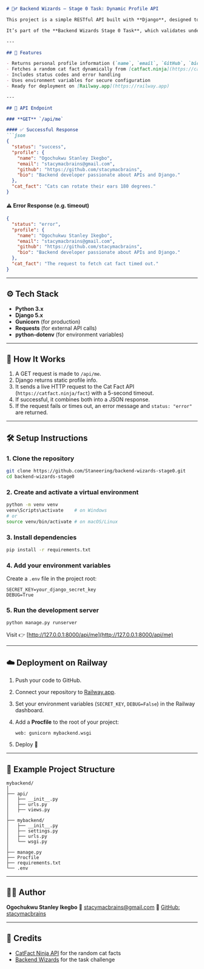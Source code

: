 
````markdown
# 🧙‍♂️ Backend Wizards — Stage 0 Task: Dynamic Profile API

This project is a simple RESTful API built with **Django**, designed to return my profile information along with a **dynamic cat fact** fetched from an external API.  

It’s part of the **Backend Wizards Stage 0 Task**, which validates understanding of REST APIs, JSON serialization, environment setup, and external API integration.

---

## 🚀 Features

- Returns personal profile information (`name`, `email`, `GitHub`, `bio`)
- Fetches a random cat fact dynamically from [catfact.ninja](https://catfact.ninja/fact)
- Includes status codes and error handling
- Uses environment variables for secure configuration
- Ready for deployment on [Railway.app](https://railway.app)

---

## 🧩 API Endpoint

### **GET** `/api/me`

#### ✅ Successful Response
```json
{
  "status": "success",
  "profile": {
    "name": "Ogochukwu Stanley Ikegbo",
    "email": "stacymacbrains@gmail.com",
    "github": "https://github.com/stacymacbrains",
    "bio": "Backend developer passionate about APIs and Django."
  },
  "cat_fact": "Cats can rotate their ears 180 degrees."
}
````

#### ⚠️ Error Response (e.g. timeout)

```json
{
  "status": "error",
  "profile": {
    "name": "Ogochukwu Stanley Ikegbo",
    "email": "stacymacbrains@gmail.com",
    "github": "https://github.com/stacymacbrains",
    "bio": "Backend developer passionate about APIs and Django."
  },
  "cat_fact": "The request to fetch cat fact timed out."
}
```

---

## ⚙️ Tech Stack

* **Python 3.x**
* **Django 5.x**
* **Gunicorn** (for production)
* **Requests** (for external API calls)
* **python-dotenv** (for environment variables)

---

## 🧠 How It Works

1. A GET request is made to `/api/me`.
2. Django returns static profile info.
3. It sends a live HTTP request to the Cat Fact API (`https://catfact.ninja/fact`) with a 5-second timeout.
4. If successful, it combines both into a JSON response.
5. If the request fails or times out, an error message and `status: "error"` are returned.

---

## 🛠️ Setup Instructions

### 1. Clone the repository

```bash
git clone https://github.com/Staneering/backend-wizards-stage0.git
cd backend-wizards-stage0
```

### 2. Create and activate a virtual environment

```bash
python -m venv venv
venv\Scripts\activate    # on Windows
# or
source venv/bin/activate # on macOS/Linux
```

### 3. Install dependencies

```bash
pip install -r requirements.txt
```

### 4. Add your environment variables

Create a `.env` file in the project root:

```
SECRET_KEY=your_django_secret_key
DEBUG=True
```

### 5. Run the development server

```bash
python manage.py runserver
```

Visit 👉 [http://127.0.0.1:8000/api/me](http://127.0.0.1:8000/api/me)

---

## ☁️ Deployment on Railway

1. Push your code to GitHub.
2. Connect your repository to [Railway.app](https://railway.app).
3. Set your environment variables (`SECRET_KEY`, `DEBUG=False`) in the Railway dashboard.
4. Add a **Procfile** to the root of your project:

   ```
   web: gunicorn mybackend.wsgi
   ```
5. Deploy 🎉

---

## 🧾 Example Project Structure

```
mybackend/
│
├── api/
│   ├── __init__.py
│   ├── urls.py
│   ├── views.py
│
├── mybackend/
│   ├── __init__.py
│   ├── settings.py
│   ├── urls.py
│   └── wsgi.py
│
├── manage.py
├── Procfile
├── requirements.txt
└── .env
```

---

## 👨‍💻 Author

**Ogochukwu Stanley Ikegbo**
📧 [stacymacbrains@gmail.com](mailto:stacymacbrains@gmail.com)
🔗 [GitHub: stacymacbrains](https://github.com/stacymacbrains)

---

## 🐾 Credits

* [CatFact Ninja API](https://catfact.ninja/fact) for the random cat facts
* [Backend Wizards](https://backend-wizards.io/) for the task challenge

```


